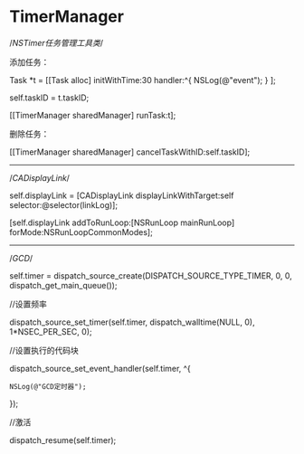 # TimerManager
/*NSTimer任务管理工具类*/

添加任务：

Task *t = [[Task alloc] initWithTime:30 handler:^{
        NSLog(@"event");
} ];

self.taskID = t.taskID;

[[TimerManager sharedManager] runTask:t];


删除任务：

[[TimerManager sharedManager] cancelTaskWithID:self.taskID];

-----------------------------------------------------------------------------------------------------------------------

/*CADisplayLink*/

self.displayLink = [CADisplayLink displayLinkWithTarget:self selector:@selector(linkLog)];

[self.displayLink addToRunLoop:[NSRunLoop mainRunLoop] forMode:NSRunLoopCommonModes];
    
-----------------------------------------------------------------------------------------------------------------------

/*GCD*/

self.timer = dispatch_source_create(DISPATCH_SOURCE_TYPE_TIMER, 0, 0, dispatch_get_main_queue());

//设置频率

dispatch_source_set_timer(self.timer, dispatch_walltime(NULL, 0), 1*NSEC_PER_SEC, 0);

//设置执行的代码块

dispatch_source_set_event_handler(self.timer, ^{

    NSLog(@"GCD定时器");
    
});

//激活

dispatch_resume(self.timer);
